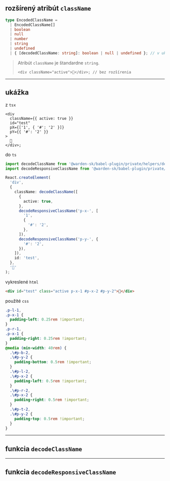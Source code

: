 ## rozšírený atribút `className`

```ts
type EncodedClassName =
  | EncodedClassName[]
  | boolean
  | null
  | number
  | string
  | undefined
  | { [decodedClassName: string]: boolean | null | undefined }; // v ukážke
```

> Atribút `className` je štandardne `string`.
>
> ```tsx
> <div className="active">👋</div>; // bez rozšírenia
> ```

***

## ukážka

z `tsx`

```tsx
<div
  className={{ active: true }}
  id="test"
  pX={['1', { '#': '2' }]}
  pY={{ '#': '2' }}
>
  👋
</div>;
```

do `ts`

```ts
import decodeClassName from '@warden-sk/babel-plugin/private/helpers/decodeClassName';
import decodeResponsiveClassName from '@warden-sk/babel-plugin/private/helpers/decodeResponsiveClassName';

React.createElement(
  'div',
  {
    className: decodeClassName([
      {
        active: true,
      },
      decodeResponsiveClassName('p-x-', [
        '1',
        {
          '#': '2',
        },
      ]),
      decodeResponsiveClassName('p-y-', {
        '#': '2',
      }),
    ]),
    id: 'test',
  },
  '👋'
);
```

vykreslené `html`

```html
<div id="test" class="active p-x-1 #p-x-2 #p-y-2">👋</div>
```

použité `css`

```css
.p-l-1,
.p-x-1 {
  padding-left: 0.25rem !important;
}
.p-r-1,
.p-x-1 {
  padding-right: 0.25rem !important;
}
@media (min-width: 40rem) {
  .\#p-b-2,
  .\#p-y-2 {
    padding-bottom: 0.5rem !important;
  }
  .\#p-l-2,
  .\#p-x-2 {
    padding-left: 0.5rem !important;
  }
  .\#p-r-2,
  .\#p-x-2 {
    padding-right: 0.5rem !important;
  }
  .\#p-t-2,
  .\#p-y-2 {
    padding-top: 0.5rem !important;
  }
}
```

***

## funkcia `decodeClassName`

***

## funkcia `decodeResponsiveClassName`
